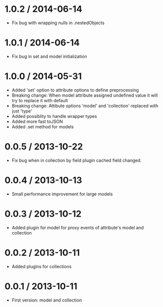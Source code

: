 1.0.2 / 2014-06-14
==================

 * Fix bug with wrapping nulls in .nestedObjects

1.0.1 / 2014-06-14
==================

 * Fix bug in set and model initialization

1.0.0 / 2014-05-31
==================

 * Added 'set' option to attribute options to define preprocessing
 * Breaking change: When model attribute assigned undefined value it will try to replace it with default
 * Breaking change: Attibute options 'model' and 'collection' replaced with just 'type'
 * Added possiblity to handle wrapper types
 * Added more fast toJSON
 * Added .set method for models

0.0.5 / 2013-10-22
==================

 * Fix bug when in collection by field plugin cached field changed.

0.0.4 / 2013-10-13
==================

 * Small performance improvement for large models

0.0.3 / 2013-10-12
==================

 * Added plugin for model for proxy events of attribute's model and collection

0.0.2 / 2013-10-11
==================

 * Added plugins for collections

0.0.1 / 2013-10-11
==================

 * First version: model and collection
